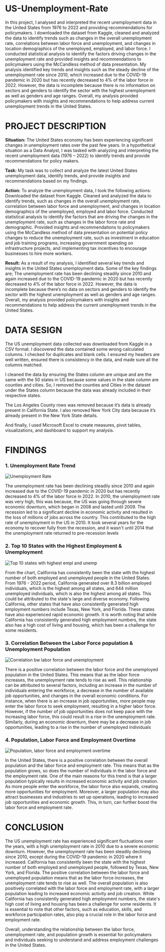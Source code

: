 # US-Unemployment-Rate

In this project, I analysed and interpreted the recent unemployment data in the United States from 1976 to 2022 and providing recommendations for policymakers. I downloaded the dataset from Kaggle, cleaned and analyzed the data to identify trends such as changes in the overall unemployment rate, correlations between labor force and unemployment, and changes in location demographics of the unemployed, employed, and labor force. I conducted statistical analysis to identify the factors driving changes in the unemployment rate and provided insights and recommendations to policymakers using the McCandless method of data presentation. My analysis identified key trends and insights such as the steady decline of the unemployment rate since 2010, which increased due to the COVID-19 pandemic in 2020 but has recently decreased to 4% of the labor force in 2022. However, the data is incomplete because there is no information on sectors and genders to identify the sector with the highest unemployment as well as genders and age ranges. Overall, my analysis provided policymakers with insights and recommendations to help address current unemployment trends in the United States.

# PROJECT DESCRIPTION
**Situation:** The United States economy has been experiencing significant changes in unemployment rates over the past few years. In a hypothetical situation as a Data Analyst, I was tasked with analyzing and interpreting the recent unemployment data (1976 – 2022) to identify trends and provide recommendations for policy makers.

**Task:** My task was to collect and analyze the latest United States unemployment data, identify trends, and provide insights and recommendations based on my findings.

**Action:** To analyze the unemployment data, I took the following actions:
Downloaded the dataset from Kaggle.
Cleaned and analyzed the data to identify trends, such as changes in the overall unemployment rate, correlation between labor force and unemployment, and changes in location demographics of the unemployed, employed and labor force.
Conducted statistical analysis to identify the factors that are driving the changes in the unemployment rate, such as changes in the labor force rate and demographic.
Provided insights and recommendations to policymakers using the McCandless method of data presentation on potential policy changes to reduce the unemployment rate, such as investment in education and job training programs, increasing government spending on infrastructure projects, and implementing tax incentives to encourage businesses to hire more workers.

**Result:** As a result of my analysis, I identified several key trends and insights in the United States unemployment data. Some of the key findings are;
The unemployment rate has been declining steadily since 2010 and again increased due to the COVID-19 pandemic in 2020 but has recently decreased to 4% of the labor force in 2022.
However, the data is incomplete because there’s no data on sectors and genders to identify the sector with the highest unemployment as well as genders and age ranges. 
Overall, my analysis provided policymakers with insights and recommendations to help address the current unemployment trends in the United States.


# DATA SESIGN

The US unemployment data collected was downloaded from Kaggle in a CSV format. I discovered the data contained some wrong calculated columns. I checked for duplicates and blank cells. I ensured my headers are well written, ensured there is consistency in the data, and made sure all the columns matched. 

I cleaned the data by ensuring the States column are unique and are the same with the 50 states in US because some values in the state column are counties and cities. So, I removed the counties and Cities in the dataset under the States column because the data was already included in their respective states. 

The Los Angeles County rows was removed because it’s data is already present in California State. I also removed New York City data because it’s already present in the New York State details.

And finally, I used Microsoft Excel to create measures, pivot tables, visualizations, and dashboard to support my analysis.


# FINDINGS
### 1. Unemployment Rate Trend
![Unemployment Rate](https://user-images.githubusercontent.com/127628021/227226839-7b472384-c33b-4e47-91ad-8eb13a60f207.png)

The unemployment rate has been declining steadily since 2010 and again increased due to the COVID-19 pandemic in 2020 but has recently decreased to 4% of the labor force in 2022.
In 2010, the unemployment rate was very high, this was because, the US was going through severe economic downturn, which began in 2008 and lasted until 2009. The recession led to a significant decline in economic activity and resulted in the loss of millions of jobs across the country. This contributed to the high rate of unemployment in the US in 2010. It took several years for the economy to recover fully from the recession, and it wasn't until 2014 that the unemployment rate returned to pre-recession levels

### 2. Top 10 States with the Highest Employment & Unemployment
![Top 10 states wth highest empl and unemp](https://user-images.githubusercontent.com/127628021/227227478-8149a97e-55d0-4b94-bda5-da30b84de44b.png)

From the chart, California has consistently been the state with the highest number of both employed and unemployed people in the United States. From 1976 - 2022 period, California generated over 8.3 billion employed individuals, which is the highest among all states, and 644 million unemployed individuals, which is also the highest among all states. This could be attributed to the state's large and diverse economy.
Following California, other states that have also consistently generated high employment numbers include Texas, New York, and Florida. These states have also experienced rapid economic growth.
It is worth noting that while California has consistently generated high employment numbers, the state also has a high cost of living and housing, which has been a challenge for some residents.

### 3. Correlation Between the Labor Force population & Unemployment Population
![Correlation bw labor force and unemployment](https://user-images.githubusercontent.com/127628021/227227785-200ce1bd-dcfa-4655-99d0-2120d22e9792.png)

There is a positive correlation between the labor force and the unemployed population in the United States. This means that as the labor force increases, the unemployment rate tends to rise as well.
This relationship can be attributed to several factors, including an increase in the number of individuals entering the workforce, a decrease in the number of available job opportunities, and changes in the overall economic conditions.
For instance, when there is an increase in job opportunities, more people may enter the labor force to seek employment, resulting in a higher labor force. However, if the number of job opportunities does not keep pace with the increasing labor force, this could result in a rise in the unemployment rate. Similarly, during an economic downturn, there may be a decrease in job opportunities, leading to a rise in the number of unemployed individuals

### 4. Population, Labor Force and Employment Overtime
![Population, labor force and employment overtime](https://user-images.githubusercontent.com/127628021/227228179-e8cf79c4-85be-45aa-af3e-bcf930bc9dd3.png)

In the United States, there is a positive correlation between the overall population and the labor force and employment rate. This means that as the population grows, so does the number of individuals in the labor force and the employment rate.
One of the main reasons for this trend is that a larger population typically results in increased economic activity and job creation. As more people enter the workforce, the labor force also expands, creating more opportunities for employment.
Moreover, a larger population may also attract businesses and industries to set up operations, leading to increased job opportunities and economic growth. This, in turn, can further boost the labor force and employment rate.


# CONCLUSION

The US unemployment rate has experienced significant fluctuations over the years, with a high unemployment rate in 2010 due to a severe economic downturn. However, the unemployment rate has been steadily declining since 2010, except during the COVID-19 pandemic in 2020 where it increased. California has consistently been the state with the highest number of both employed and unemployed people, followed by Texas, New York, and Florida.
The positive correlation between the labor force and unemployed population means that as the labor force increases, the unemployment rate tends to rise as well. The overall population is also positively correlated with the labor force and employment rate, with a larger population leading to increased economic activity and job creation.
While California has consistently generated high employment numbers, the state's high cost of living and housing has been a challenge for some residents. It is essential to note that other factors, such as education, skills, and workforce participation rates, also play a crucial role in the labor force and employment rate.

Overall, understanding the relationship between the labor force, unemployment rate, and population growth is essential for policymakers and individuals seeking to understand and address employment challenges in the United States.
